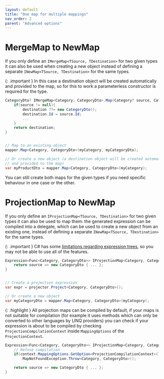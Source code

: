 ```yaml
---
layout: default
title: "One map for multiple mappings"
nav_order: 2
parent: "Advanced options"
---
```


# MergeMap to NewMap

If you only define an `IMergeMap<TSource, TDestination>` for two given types it can also be used when creating a new object instead of defining a separate `INewMap<TSource, TDestination>` for the same types.

{: .important }
In this case a destination object will be created automatically and provided to the map, so for this to work a parameterless constructor is required for the type.

```csharp
CategoryDto? IMergeMap<Category, CategoryDto>.Map(Category? source, CategoryDto? destination, MappingContext context){
    if(source != null){
        destination ??= new CategoryDto();
        destination.Id = source.Id;
        ...
    }
    return destination;
}


// Map to an existing object
mapper.Map<Category, CategoryDto>(myCategory, myCategoryDto);

// Or create a new object (a destination object will be created automatically
// and provided to the map)
var myProductDto = mapper.Map<Category, CategoryDto>(myCategory);
```

You can still create both maps for the given types if you need specific behaviour in one case or the other.

# ProjectionMap to NewMap

If you only define an `IProjectionMap<TSource, TDestination>` for two given types it can also be used to map them: the generated expression can be compiled into a delegate, which can be used to create a new object from an existing one, instead of defining a separate `INewMap<TSource, TDestination>` for the same types.

{: .important }
C# has some [limitations regarding expression trees](https://learn.microsoft.com/en-us/dotnet/csharp/language-reference/compiler-messages/expression-tree-restrictions), so you may not be able to use all of the features.

```csharp
Expression<Func<Category, CategoryDto>> IProjectionMap<Category, CategoryDto>.Project(ProjectionContext context){
    return source => new CategoryDto { ... };
}


// Create a projection expression
var expr = projector.Project<Category, CategoryDto>();

// Or create a new object
var myCategoryDto = mapper.Map<Category, CategoryDto>(myCategory);
```

{: .highlight }
All projection maps can be compiled by default, if your maps is not suitable for compilation (for example it uses methods which can only be converted to other languages by LINQ providers) you can check if your expression is about to be compiled by checking `ProjectionCompilationContext` inside `MappingOptions` of the `ProjectionContext`.

```csharp
Expression<Func<Category, CategoryDto>> IProjectionMap<Category, CategoryDto>.Project(ProjectionContext context){
	// Refuse compilation
	if(context.MappingOptions.GetOption<ProjectionCompilationContext>() != null)
		MapNotFoundException.Throw<Category, CategoryDto>();

    return source => new CategoryDto { ... };
}
```